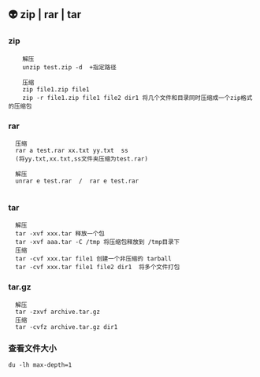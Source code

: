 ## :alien: zip | rar |  tar
### zip
``` 
    解压
    unzip test.zip -d  +指定路径

    压缩
    zip file1.zip file1
    zip -r file1.zip file1 file2 dir1 将几个文件和目录同时压缩成一个zip格式的压缩包
```
### rar
```
  压缩
  rar a test.rar xx.txt yy.txt  ss
  (将yy.txt,xx.txt,ss文件夹压缩为test.rar)

  解压
  unrar e test.rar  /  rar e test.rar
  
```
### tar
```
  解压
  tar -xvf xxx.tar 释放一个包
  tar -xvf aaa.tar -C /tmp 将压缩包释放到 /tmp目录下 
  压缩
  tar -cvf xxx.tar file1 创建一个非压缩的 tarball 
  tar -cvf xxx.tar file1 file2 dir1  将多个文件打包

```

### tar.gz
```
  解压
  tar -zxvf archive.tar.gz 
  压缩
  tar -cvfz archive.tar.gz dir1 

```


### 查看文件大小
```
du -lh max-depth=1
```
